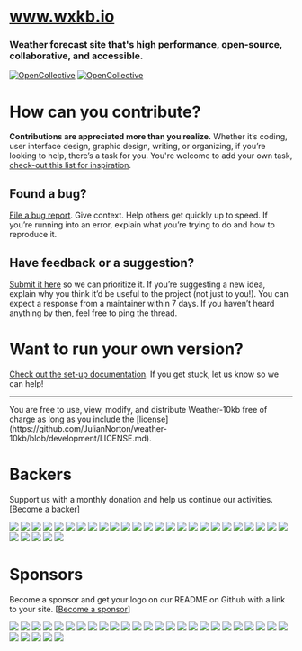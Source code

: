 # www.wxkb.io
### **Weather forecast** site that's high performance, open-source, collaborative, and accessible.

[![OpenCollective](https://opencollective.com/weather-10kb/backers/badge.svg)](#backers) 
[![OpenCollective](https://opencollective.com/weather-10kb/sponsors/badge.svg)](#sponsors)

# How can you contribute?
**Contributions are appreciated more than you realize.**
Whether it’s coding, user interface design, graphic design, writing, or organizing, if you’re looking to help, there’s a task for you.
You're welcome to add your own task, [check-out this list for inspiration](https://opensource.guide/how-to-contribute/#do-you-like-planning-events).

## Found a bug?
[File a bug report](https://github.com/JulianNorton/weather-10kb/issues/new). Give context. Help others get quickly up to speed. If you’re running into an error, explain what you’re trying to do and how to reproduce it. 

## Have feedback or a suggestion?
[Submit it here](https://github.com/JulianNorton/weather-10kb/issues) so we can prioritize it.
If you’re suggesting a new idea, explain why you think it’d be useful to the project (not just to you!).
You can expect a response from a maintainer within 7 days. If you haven’t heard anything by then, feel free to ping the thread.

# Want to run your own version?
[Check out the set-up documentation](https://github.com/JulianNorton/weather-10kb/wiki/Set-up-the-Weather-10kb-environment). If you get stuck, let us know so we can help!

<hr>
You are free to use, view, modify, and distribute Weather-10kb free of charge as long as you include the [license](https://github.com/JulianNorton/weather-10kb/blob/development/LICENSE.md).

# Backers

Support us with a monthly donation and help us continue our activities. [[Become a backer](https://opencollective.com/weather-10kb#backer)]

<a href="https://opencollective.com/weather-10kb/backer/0/website" target="_blank"><img src="https://opencollective.com/weather-10kb/backer/0/avatar.svg"></a>
<a href="https://opencollective.com/weather-10kb/backer/1/website" target="_blank"><img src="https://opencollective.com/weather-10kb/backer/1/avatar.svg"></a>
<a href="https://opencollective.com/weather-10kb/backer/2/website" target="_blank"><img src="https://opencollective.com/weather-10kb/backer/2/avatar.svg"></a>
<a href="https://opencollective.com/weather-10kb/backer/3/website" target="_blank"><img src="https://opencollective.com/weather-10kb/backer/3/avatar.svg"></a>
<a href="https://opencollective.com/weather-10kb/backer/4/website" target="_blank"><img src="https://opencollective.com/weather-10kb/backer/4/avatar.svg"></a>
<a href="https://opencollective.com/weather-10kb/backer/5/website" target="_blank"><img src="https://opencollective.com/weather-10kb/backer/5/avatar.svg"></a>
<a href="https://opencollective.com/weather-10kb/backer/6/website" target="_blank"><img src="https://opencollective.com/weather-10kb/backer/6/avatar.svg"></a>
<a href="https://opencollective.com/weather-10kb/backer/7/website" target="_blank"><img src="https://opencollective.com/weather-10kb/backer/7/avatar.svg"></a>
<a href="https://opencollective.com/weather-10kb/backer/8/website" target="_blank"><img src="https://opencollective.com/weather-10kb/backer/8/avatar.svg"></a>
<a href="https://opencollective.com/weather-10kb/backer/9/website" target="_blank"><img src="https://opencollective.com/weather-10kb/backer/9/avatar.svg"></a>
<a href="https://opencollective.com/weather-10kb/backer/10/website" target="_blank"><img src="https://opencollective.com/weather-10kb/backer/10/avatar.svg"></a>
<a href="https://opencollective.com/weather-10kb/backer/11/website" target="_blank"><img src="https://opencollective.com/weather-10kb/backer/11/avatar.svg"></a>
<a href="https://opencollective.com/weather-10kb/backer/12/website" target="_blank"><img src="https://opencollective.com/weather-10kb/backer/12/avatar.svg"></a>
<a href="https://opencollective.com/weather-10kb/backer/13/website" target="_blank"><img src="https://opencollective.com/weather-10kb/backer/13/avatar.svg"></a>
<a href="https://opencollective.com/weather-10kb/backer/14/website" target="_blank"><img src="https://opencollective.com/weather-10kb/backer/14/avatar.svg"></a>
<a href="https://opencollective.com/weather-10kb/backer/15/website" target="_blank"><img src="https://opencollective.com/weather-10kb/backer/15/avatar.svg"></a>
<a href="https://opencollective.com/weather-10kb/backer/16/website" target="_blank"><img src="https://opencollective.com/weather-10kb/backer/16/avatar.svg"></a>
<a href="https://opencollective.com/weather-10kb/backer/17/website" target="_blank"><img src="https://opencollective.com/weather-10kb/backer/17/avatar.svg"></a>
<a href="https://opencollective.com/weather-10kb/backer/18/website" target="_blank"><img src="https://opencollective.com/weather-10kb/backer/18/avatar.svg"></a>
<a href="https://opencollective.com/weather-10kb/backer/19/website" target="_blank"><img src="https://opencollective.com/weather-10kb/backer/19/avatar.svg"></a>
<a href="https://opencollective.com/weather-10kb/backer/20/website" target="_blank"><img src="https://opencollective.com/weather-10kb/backer/20/avatar.svg"></a>
<a href="https://opencollective.com/weather-10kb/backer/21/website" target="_blank"><img src="https://opencollective.com/weather-10kb/backer/21/avatar.svg"></a>
<a href="https://opencollective.com/weather-10kb/backer/22/website" target="_blank"><img src="https://opencollective.com/weather-10kb/backer/22/avatar.svg"></a>
<a href="https://opencollective.com/weather-10kb/backer/23/website" target="_blank"><img src="https://opencollective.com/weather-10kb/backer/23/avatar.svg"></a>
<a href="https://opencollective.com/weather-10kb/backer/24/website" target="_blank"><img src="https://opencollective.com/weather-10kb/backer/24/avatar.svg"></a>
<a href="https://opencollective.com/weather-10kb/backer/25/website" target="_blank"><img src="https://opencollective.com/weather-10kb/backer/25/avatar.svg"></a>
<a href="https://opencollective.com/weather-10kb/backer/26/website" target="_blank"><img src="https://opencollective.com/weather-10kb/backer/26/avatar.svg"></a>
<a href="https://opencollective.com/weather-10kb/backer/27/website" target="_blank"><img src="https://opencollective.com/weather-10kb/backer/27/avatar.svg"></a>
<a href="https://opencollective.com/weather-10kb/backer/28/website" target="_blank"><img src="https://opencollective.com/weather-10kb/backer/28/avatar.svg"></a>
<a href="https://opencollective.com/weather-10kb/backer/29/website" target="_blank"><img src="https://opencollective.com/weather-10kb/backer/29/avatar.svg"></a>

# Sponsors

Become a sponsor and get your logo on our README on Github with a link to your site. [[Become a sponsor](https://opencollective.com/weather-10kb#sponsor)]

<a href="https://opencollective.com/weather-10kb/sponsor/0/website" target="_blank"><img src="https://opencollective.com/weather-10kb/sponsor/0/avatar.svg"></a>
<a href="https://opencollective.com/weather-10kb/sponsor/1/website" target="_blank"><img src="https://opencollective.com/weather-10kb/sponsor/1/avatar.svg"></a>
<a href="https://opencollective.com/weather-10kb/sponsor/2/website" target="_blank"><img src="https://opencollective.com/weather-10kb/sponsor/2/avatar.svg"></a>
<a href="https://opencollective.com/weather-10kb/sponsor/3/website" target="_blank"><img src="https://opencollective.com/weather-10kb/sponsor/3/avatar.svg"></a>
<a href="https://opencollective.com/weather-10kb/sponsor/4/website" target="_blank"><img src="https://opencollective.com/weather-10kb/sponsor/4/avatar.svg"></a>
<a href="https://opencollective.com/weather-10kb/sponsor/5/website" target="_blank"><img src="https://opencollective.com/weather-10kb/sponsor/5/avatar.svg"></a>
<a href="https://opencollective.com/weather-10kb/sponsor/6/website" target="_blank"><img src="https://opencollective.com/weather-10kb/sponsor/6/avatar.svg"></a>
<a href="https://opencollective.com/weather-10kb/sponsor/7/website" target="_blank"><img src="https://opencollective.com/weather-10kb/sponsor/7/avatar.svg"></a>
<a href="https://opencollective.com/weather-10kb/sponsor/8/website" target="_blank"><img src="https://opencollective.com/weather-10kb/sponsor/8/avatar.svg"></a>
<a href="https://opencollective.com/weather-10kb/sponsor/9/website" target="_blank"><img src="https://opencollective.com/weather-10kb/sponsor/9/avatar.svg"></a>
<a href="https://opencollective.com/weather-10kb/sponsor/10/website" target="_blank"><img src="https://opencollective.com/weather-10kb/sponsor/10/avatar.svg"></a>
<a href="https://opencollective.com/weather-10kb/sponsor/11/website" target="_blank"><img src="https://opencollective.com/weather-10kb/sponsor/11/avatar.svg"></a>
<a href="https://opencollective.com/weather-10kb/sponsor/12/website" target="_blank"><img src="https://opencollective.com/weather-10kb/sponsor/12/avatar.svg"></a>
<a href="https://opencollective.com/weather-10kb/sponsor/13/website" target="_blank"><img src="https://opencollective.com/weather-10kb/sponsor/13/avatar.svg"></a>
<a href="https://opencollective.com/weather-10kb/sponsor/14/website" target="_blank"><img src="https://opencollective.com/weather-10kb/sponsor/14/avatar.svg"></a>
<a href="https://opencollective.com/weather-10kb/sponsor/15/website" target="_blank"><img src="https://opencollective.com/weather-10kb/sponsor/15/avatar.svg"></a>
<a href="https://opencollective.com/weather-10kb/sponsor/16/website" target="_blank"><img src="https://opencollective.com/weather-10kb/sponsor/16/avatar.svg"></a>
<a href="https://opencollective.com/weather-10kb/sponsor/17/website" target="_blank"><img src="https://opencollective.com/weather-10kb/sponsor/17/avatar.svg"></a>
<a href="https://opencollective.com/weather-10kb/sponsor/18/website" target="_blank"><img src="https://opencollective.com/weather-10kb/sponsor/18/avatar.svg"></a>
<a href="https://opencollective.com/weather-10kb/sponsor/19/website" target="_blank"><img src="https://opencollective.com/weather-10kb/sponsor/19/avatar.svg"></a>
<a href="https://opencollective.com/weather-10kb/sponsor/20/website" target="_blank"><img src="https://opencollective.com/weather-10kb/sponsor/20/avatar.svg"></a>
<a href="https://opencollective.com/weather-10kb/sponsor/21/website" target="_blank"><img src="https://opencollective.com/weather-10kb/sponsor/21/avatar.svg"></a>
<a href="https://opencollective.com/weather-10kb/sponsor/22/website" target="_blank"><img src="https://opencollective.com/weather-10kb/sponsor/22/avatar.svg"></a>
<a href="https://opencollective.com/weather-10kb/sponsor/23/website" target="_blank"><img src="https://opencollective.com/weather-10kb/sponsor/23/avatar.svg"></a>
<a href="https://opencollective.com/weather-10kb/sponsor/24/website" target="_blank"><img src="https://opencollective.com/weather-10kb/sponsor/24/avatar.svg"></a>
<a href="https://opencollective.com/weather-10kb/sponsor/25/website" target="_blank"><img src="https://opencollective.com/weather-10kb/sponsor/25/avatar.svg"></a>
<a href="https://opencollective.com/weather-10kb/sponsor/26/website" target="_blank"><img src="https://opencollective.com/weather-10kb/sponsor/26/avatar.svg"></a>
<a href="https://opencollective.com/weather-10kb/sponsor/27/website" target="_blank"><img src="https://opencollective.com/weather-10kb/sponsor/27/avatar.svg"></a>
<a href="https://opencollective.com/weather-10kb/sponsor/28/website" target="_blank"><img src="https://opencollective.com/weather-10kb/sponsor/28/avatar.svg"></a>
<a href="https://opencollective.com/weather-10kb/sponsor/29/website" target="_blank"><img src="https://opencollective.com/weather-10kb/sponsor/29/avatar.svg"></a>
